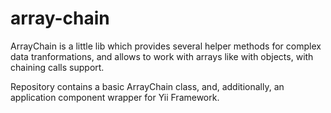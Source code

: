 array-chain
===========

ArrayChain is a little lib whiсh provides several helper methods for complex data tranformations, and allows to work with arrays like with objects, with chaining calls support.

Repository contains a basic ArrayChain class, and, additionally, an application component wrapper for Yii Framework.
